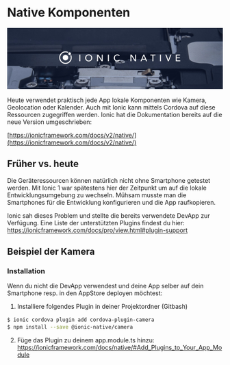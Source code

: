 # Native Komponenten
![](/_allgemein/ionic-native.png)

Heute verwendet praktisch jede App lokale Komponenten wie Kamera, Geolocation oder Kalender. Auch mit Ionic kann mittels Cordova auf diese Ressourcen zugegriffen werden. Ionic hat die Dokumentation bereits auf die neue Version umgeschrieben:

[https://ionicframework.com/docs/v2/native/](https://ionicframework.com/docs/v2/native/)


## Früher vs. heute

Die Geräteressourcen können natürlich nicht ohne Smartphone getestet werden. Mit Ionic 1 war spätestens hier der Zeitpunkt um auf die lokale Entwicklungsumgebung zu wechseln. Mühsam musste man die Smartphones für die Entwicklung konfigurieren und die App raufkopieren.

Ionic sah dieses Problem und stellte die bereits verwendete DevApp zur Verfügung.
Eine Liste der unterstützten Plugins findest du hier:
https://ionicframework.com/docs/pro/view.html#plugin-support 

## Beispiel der Kamera

### Installation
Wenn du nicht die DevApp verwendest und deine App selber auf dein Smartphone resp. in den AppStore deployen möchtest:

1) Installiere folgendes Plugin in deiner Projektordner (Gitbash)
```bash
$ ionic cordova plugin add cordova-plugin-camera
$ npm install --save @ionic-native/camera
```

2) Füge das Plugin zu deinem app.module.ts hinzu:
https://ionicframework.com/docs/native/#Add_Plugins_to_Your_App_Module 